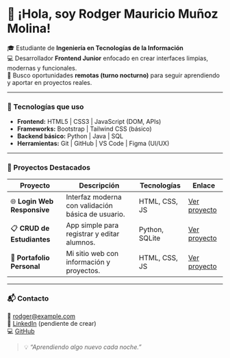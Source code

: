 # 👋 ¡Hola, soy Rodger Mauricio Muñoz Molina!

🎓 Estudiante de **Ingeniería en Tecnologías de la Información**  
💻 Desarrollador **Frontend Junior** enfocado en crear interfaces limpias, modernas y funcionales.  
🌙 Busco oportunidades **remotas (turno nocturno)** para seguir aprendiendo y aportar en proyectos reales.  

---

### 🧩 Tecnologías que uso
- **Frontend:** HTML5 | CSS3 | JavaScript (DOM, APIs)
- **Frameworks:** Bootstrap | Tailwind CSS (básico)
- **Backend básico:** Python | Java | SQL
- **Herramientas:** Git | GitHub | VS Code | Figma (UI/UX)

---

### 🚀 Proyectos Destacados
| Proyecto | Descripción | Tecnologías | Enlace |
|-----------|--------------|--------------|---------|
| 🌐 **Login Web Responsive** | Interfaz moderna con validación básica de usuario. | HTML, CSS, JS | [Ver proyecto](https://github.com/rodger526/login-web) |
| 📋 **CRUD de Estudiantes** | App simple para registrar y editar alumnos. | Python, SQLite | [Ver proyecto](https://github.com/rodger526/crud-estudiantes) |
| 💼 **Portafolio Personal** | Mi sitio web con información y proyectos. | HTML, CSS, JS | [Ver proyecto](https://github.com/rodger526/portafolio) |

---

### 📬 Contacto
📧 rodger@example.com  
🔗 [LinkedIn](#) (pendiente de crear)  
💻 [GitHub](https://github.com/rodger526)

> 💡 *“Aprendiendo algo nuevo cada noche.”*
